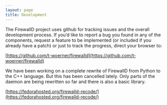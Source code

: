 ```yaml
---
layout: page
title: Development
---
```


The FirewallD project uses github for tracking issues and the overall development process. If you’d like to report a bug you found in any of the components, request a feature to be implemented (or included if you already have a patch) or just to track the progress, direct your browser to:

[https://github.com/t-woerner/firewalld](https://github.com/t-woerner/firewalld)

We have been working on a complete rewrite of FirewallD from Python to the C++ language. But this has been cancelled lately. Only parts of the daemon are being rewritten so far and there is also a basic library.

[https://fedorahosted.org/firewalld-recode/](https://fedorahosted.org/firewalld-recode/)
